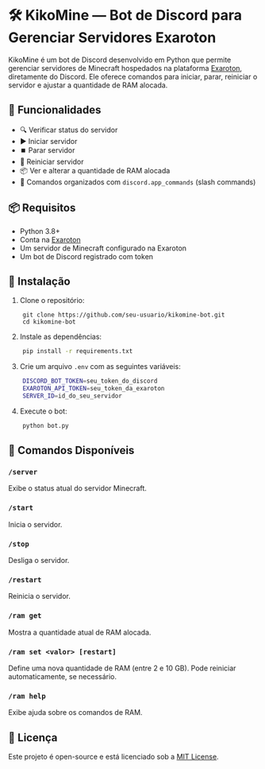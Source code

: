 # 🛠️ KikoMine — Bot de Discord para Gerenciar Servidores Exaroton

KikoMine é um bot de Discord desenvolvido em Python que permite gerenciar servidores de Minecraft hospedados na plataforma [Exaroton](https://exaroton.com/), diretamente do Discord. Ele oferece comandos para iniciar, parar, reiniciar o servidor e ajustar a quantidade de RAM alocada.

## 🚀 Funcionalidades

- 🔍 Verificar status do servidor
- ▶️ Iniciar servidor
- ⏹️ Parar servidor
- 🔁 Reiniciar servidor
- 📦 Ver e alterar a quantidade de RAM alocada
- 🧠 Comandos organizados com `discord.app_commands` (slash commands)

## 📦 Requisitos

- Python 3.8+
- Conta na [Exaroton](https://exaroton.com/)
- Um servidor de Minecraft configurado na Exaroton
- Um bot de Discord registrado com token

## 🧪 Instalação

1. Clone o repositório:
``` git
    git clone https://github.com/seu-usuario/kikomine-bot.git
    cd kikomine-bot
```
2. Instale as dependências:
``` bash
    pip install -r requirements.txt
```
3. Crie um arquivo `.env` com as seguintes variáveis:
``` bash
    DISCORD_BOT_TOKEN=seu_token_do_discord
    EXAROTON_API_TOKEN=seu_token_da_exaroton
    SERVER_ID=id_do_seu_servidor
```
4. Execute o bot:
``` python
    python bot.py
```
## 🧾 Comandos Disponíveis

### `/server`
Exibe o status atual do servidor Minecraft.

### `/start`
Inicia o servidor.

### `/stop`
Desliga o servidor.

### `/restart`
Reinicia o servidor.

### `/ram get`
Mostra a quantidade atual de RAM alocada.

### `/ram set <valor> [restart]`
Define uma nova quantidade de RAM (entre 2 e 10 GB). Pode reiniciar automaticamente, se necessário.

### `/ram help`
Exibe ajuda sobre os comandos de RAM.

## 📄 Licença

Este projeto é open-source e está licenciado sob a [MIT License](LICENSE).
